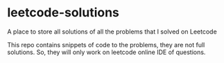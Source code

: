 # leetcode-solutions
A place to store all solutions of all the problems that I solved on Leetcode

This repo contains snippets of code to the problems, they are not full solutions. So, they will only work on leetcode online IDE of questions.
